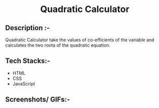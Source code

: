 # <p align="center">Quadratic Calculator</p>

## Description :-

Quadratic Calculator take the values of co-efficients of the variable and calculates the two roota of the quadratic equation. 


## Tech Stacks:-

- HTML
- CSS
- JavaScript

## Screenshots/ GIFs:-


